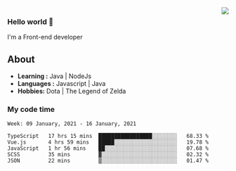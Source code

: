 <img align='right' src="https://github-readme-stats.vercel.app/api?username=jumodada&show_icons=true&theme=vue">

### Hello world 👋

I'm a Front-end developer 
    
## About
-  **Learning :** Java | NodeJs
-  **Languages :** Javascript | Java
-  **Hobbies:** Dota | The Legend of Zelda

### My code time

<!--START_SECTION:waka-->
```text
Week: 09 January, 2021 - 16 January, 2021

TypeScript   17 hrs 15 mins  █████████████████░░░░░░░░   68.33 % 
Vue.js       4 hrs 59 mins   █████░░░░░░░░░░░░░░░░░░░░   19.78 % 
JavaScript   1 hr 56 mins    ██░░░░░░░░░░░░░░░░░░░░░░░   07.68 % 
SCSS         35 mins         ▓░░░░░░░░░░░░░░░░░░░░░░░░   02.32 % 
JSON         22 mins         ▒░░░░░░░░░░░░░░░░░░░░░░░░   01.47 % 
```
<!--END_SECTION:waka-->
